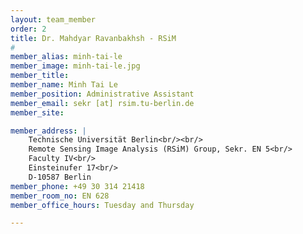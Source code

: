 ```yaml
---
layout: team_member
order: 2
title: Dr. Mahdyar Ravanbakhsh - RSiM
#
member_alias: minh-tai-le
member_image: minh-tai-le.jpg
member_title:
member_name: Minh Tai Le
member_position: Administrative Assistant
member_email: sekr [at] rsim.tu-berlin.de
member_site:

member_address: |
    Technische Universität Berlin<br/><br/>
    Remote Sensing Image Analysis (RSiM) Group, Sekr. EN 5<br/>
    Faculty IV<br/>
    Einsteinufer 17<br/>
    D-10587 Berlin
member_phone: +49 30 314 21418
member_room_no: EN 628
member_office_hours: Tuesday and Thursday

---
```


